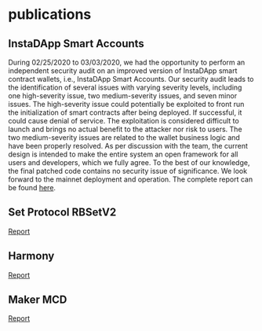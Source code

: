 # publications

## InstaDApp Smart Accounts

During 02/25/2020 to 03/03/2020, we had the opportunity to perform an independent security audit on an improved version of InstaDApp smart contract wallets, i.e., InstaDApp Smart Accounts.
Our security audit leads to the identification of several issues with varying severity levels, including one high-severity issue, two medium-severity issues, and seven minor issues.
The high-severity issue could potentially be exploited to front run the initialization of smart contracts after being deployed.
If successful, it could cause denial of service.
The exploitation is considered difficult to launch and brings no actual benefit to the attacker nor risk to users.
The two medium-severity issues are related to the wallet business logic and have been properly resolved.
As per discussion with the team, the current design is intended to make the entire system an open framework for all users and developers, which we fully agree.
To the best of our knowledge, the final patched code contains no security issue of significance.
We look forward to the mainnet deployment and operation.
The complete report can be found [here](audit_reports/InstaDApp_audit_report_2020_04_en_1_0.pdf).

## Set Protocol RBSetV2

[Report](audit_reports/set_audit_report_2019_28_en_1_0.pdf)

## Harmony

[Report](audit_reports/harmony_audit_report_2019_22_v0.2.pdf)

## Maker MCD
 
[Report](audit_reports/maker_audit_report_2019_16_en_1_0.pdf)

